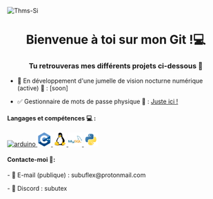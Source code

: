 <p align="left"> <img src="https://komarev.com/ghpvc/?username=Thms-Si&label=Profile%20views&color=1695e3&style=flat" alt="Thms-Si" /> </p>
<h1 align="center">Bienvenue à toi sur mon Git !💻</h1>
<h3 align="center">Tu retrouveras mes différents projets ci-dessous 📁</h3>

- 🔄 En développement d'une jumelle de vision nocturne numérique (active) 🌙 : [soon]

- ✅ Gestionnaire de mots de passe physique 🔑 : [Juste ici !](https://github.com/Thms-Si/gestionnaire_mdp)



<h4 align="left">Langages et compétences 💻 :</h4>
<p align="left"> <a href="https://www.arduino.cc/" target="_blank" rel="noreferrer"> <img src="https://cdn.worldvectorlogo.com/logos/arduino-1.svg" alt="arduino" width="32" height="32"/> </a> <a href="https://www.w3schools.com/cpp/" target="_blank" rel="noreferrer"> <img src="https://raw.githubusercontent.com/devicons/devicon/master/icons/cplusplus/cplusplus-original.svg" alt="cplusplus" width="32" height="32"/> </a> <a href="https://www.linux.org/" target="_blank" rel="noreferrer"> <img src="https://raw.githubusercontent.com/devicons/devicon/master/icons/linux/linux-original.svg" alt="linux" width="32" height="32"/> </a> <a href="https://www.mysql.com/" target="_blank" rel="noreferrer"> <img src="https://raw.githubusercontent.com/devicons/devicon/master/icons/mysql/mysql-original-wordmark.svg" alt="mysql" width="32" height="32"/> </a> <a href="https://www.python.org" target="_blank" rel="noreferrer"> <img src="https://raw.githubusercontent.com/devicons/devicon/master/icons/python/python-original.svg" alt="python" width="32" height="32"/> </a> </p>

<h4 align="left">Contacte-moi 📩:</h4>
- 📧 E-mail (publique) : subuflex@protonmail.com<p></p>
- 💬 Discord : subutex
